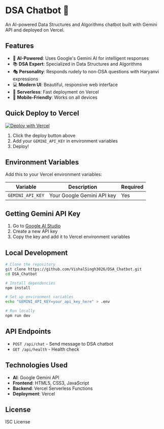 # DSA Chatbot 🧠

An AI-powered Data Structures and Algorithms chatbot built with Gemini API and deployed on Vercel.

## Features

- 🤖 **AI-Powered**: Uses Google's Gemini AI for intelligent responses
- 📚 **DSA Expert**: Specialized in Data Structures and Algorithms
- 🎭 **Personality**: Responds rudely to non-DSA questions with Haryanvi expressions
- 💻 **Modern UI**: Beautiful, responsive web interface
- 🚀 **Serverless**: Fast deployment on Vercel
- 📱 **Mobile-Friendly**: Works on all devices

## Quick Deploy to Vercel

[![Deploy with Vercel](https://vercel.com/button)](https://vercel.com/new/clone?repository-url=https://github.com/VishalSingh3026/DSA_Chatbot)

1. Click the deploy button above
2. Add your `GEMINI_API_KEY` in environment variables
3. Deploy!

## Environment Variables

Add this to your Vercel environment variables:

| Variable | Description | Required |
|----------|-------------|----------|
| `GEMINI_API_KEY` | Your Google Gemini API key | Yes |

## Getting Gemini API Key

1. Go to [Google AI Studio](https://makersuite.google.com/app/apikey)
2. Create a new API key
3. Copy the key and add it to Vercel environment variables

## Local Development

```bash
# Clone the repository
git clone https://github.com/VishalSingh3026/DSA_Chatbot.git
cd DSA_Chatbot

# Install dependencies
npm install

# Set up environment variables
echo "GEMINI_API_KEY=your_api_key_here" > .env

# Run locally
npm run dev
```

## API Endpoints

- `POST /api/chat` - Send message to DSA chatbot
- `GET /api/health` - Health check

## Technologies Used

- **AI**: Google Gemini API
- **Frontend**: HTML5, CSS3, JavaScript
- **Backend**: Vercel Serverless Functions
- **Deployment**: Vercel

## License

ISC License
